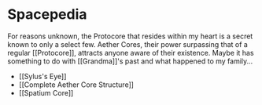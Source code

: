 # Spacepedia
For reasons unknown, the Protocore that resides within my heart is a secret known to only a select few.
Aether Cores, their power surpassing that of a regular [[Protocore]], attracts anyone aware of their existence. Maybe it has something to do with [[Grandma]]'s past and what happened to my family...

* [[Sylus's Eye]]
* [[Complete Aether Core Structure]]
* [[Spatium Core]]